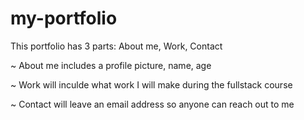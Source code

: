 # my-portfolio

This portfolio has 3 parts: About me, Work, Contact

~ About me includes a profile picture, name, age

~ Work will inculde what work I will make during the fullstack course

~ Contact will leave an email address so anyone can reach out to me
